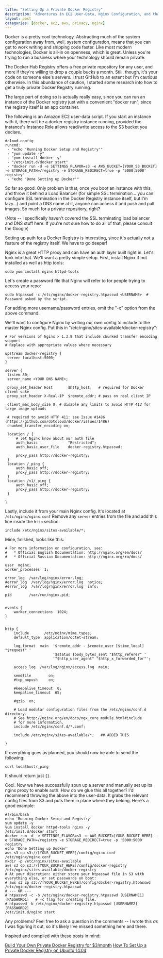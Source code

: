 ```yaml
---
title: "Setting Up a Private Docker Registry"
description: "Adventures in EC2 User-Data, Nginx Configuration, and that sweet, sweet Dockerized life."
layout: post
categories: [docker, ec2, aws, privacy, nginx]
---
```

Docker is a pretty cool technology. Abstracting much of the system configuration away from, well, system configuration, means that you can get to work writing and shipping code faster. Like most modern technologies, Docker is all-in on openness, which is great. Unless you're trying to run a business where your technology should remain private. 

The Docker Hub Registry offers a free private repository for any user, and more if they're willing to drop a couple bucks a month. Still, though, it's your code on someone else's servers. I trust GitHub to an extent but I'm cautious otherwise. In this abundance of caution, I started some research into how to get a truly private Docker Registry running.

The large part of doing so is actually really easy, since you can run an instance of the Docker registry just with a convenient "docker run", since the registry itself is an app container.

The following is an Amazon EC2 user-data script. If you start an instance with it, there will be a docker registry instance running, provided the instance's Instance Role allows read/write access to the S3 bucket you declare.

	#cloud-config
	runcmd:
	 - "echo 'Running Docker Setup and Registry'"
	 - "yum update -y"
	 - "yum install docker -y"
	 - "/etc/init.d/docker start"
	 - "docker run -d -e SETTINGS_FLAVOR=s3 -e AWS_BUCKET=[YOUR_S3_BUCKET] -e STORAGE_PATH=/registry -e STORAGE_REDIRECT=true -p '5000:5000' registry"
	 - "echo 'Done Setting up Docker'"

So far so good. Only problem is that, once you boot an instance with this, and throw it behind a Load Balancer (for simple SSL termination... you can configure SSL termination in the Docker Registry instance itself, but I'm lazy...) and point a DNS name at it, anyone can access it and push and pull images. So much for a private repository, right?

(Note -- I specifically haven't covered the SSL terminating load balancer and DNS stuff here. If you're not sure how to do all of that, please consult the Google)

Setting up auth for a Docker Registry is interesting, since it's actually not a feature of the registry itself. We have to go deeper!

Nginx is a great HTTP proxy and can have an auth layer built right in. Let's look into that. We'll want a pretty simple setup. First, install Nginx if not installed as well as http tools:

	sudo yum install nginx httpd-tools

Let's create a password file that Nginx will refer to for people trying to access your repo:

	sudo htpasswd -c /etc/nginx/docker-registry.htpasswd <USERNAME>  # Password asked by the script.

For adding more username/password entries, omit the "-c" option from the above command.

We'll want to configure Nginx by writing our own config to include to the master Nginx config. Put this in "/etc/nginx/sites-available/docker-registry":

	# For versions of Nginx > 1.3.9 that include chunked transfer encoding support
	# Replace with appropriate values where necessary

	upstream docker-registry {
	 server localhost:5000;
	}

	server {
	 listen 80;
	 server_name <YOUR DNS NAME>;

	 proxy_set_header Host       $http_host;   # required for Docker client sake
	 proxy_set_header X-Real-IP  $remote_addr; # pass on real client IP

	 client_max_body_size 0; # disable any limits to avoid HTTP 413 for large image uploads

	 # required to avoid HTTP 411: see Issue #1486 (https://github.com/dotcloud/docker/issues/1486)
	 chunked_transfer_encoding on;

	 location / {
	     # let Nginx know about our auth file
	     auth_basic              "Restricted";
	     auth_basic_user_file    docker-registry.htpasswd;

	     proxy_pass http://docker-registry;
	 }
	 location /_ping {
	     auth_basic off;
	     proxy_pass http://docker-registry;
	 }
	 location /v1/_ping {
	     auth_basic off;
	     proxy_pass http://docker-registry;
	 }

	}


Lastly, include it from your main Nginx config. It's located at `/etc/nginx/nginx.conf` Remove any `server` entries from the file and add this line inside the `http` section:

	include /etc/nginx/sites-available/*;

Mine, finished, looks like this:

	# For more information on configuration, see:
	#   * Official English Documentation: http://nginx.org/en/docs/
	#   * Official Russian Documentation: http://nginx.org/ru/docs/

	user  nginx;
	worker_processes  1;

	error_log  /var/log/nginx/error.log;
	#error_log  /var/log/nginx/error.log  notice;
	#error_log  /var/log/nginx/error.log  info;

	pid        /var/run/nginx.pid;


	events {
	    worker_connections  1024;
	}


	http {
	    include       /etc/nginx/mime.types;
	    default_type  application/octet-stream;

	    log_format  main  '$remote_addr - $remote_user [$time_local] "$request" '
	                      '$status $body_bytes_sent "$http_referer" '
	                      '"$http_user_agent" "$http_x_forwarded_for"';

	    access_log  /var/log/nginx/access.log  main;

	    sendfile        on;
	    #tcp_nopush     on;

	    #keepalive_timeout  0;
	    keepalive_timeout  65;

	    #gzip  on;

	    # Load modular configuration files from the /etc/nginx/conf.d directory.
	    # See http://nginx.org/en/docs/ngx_core_module.html#include
	    # for more information.
	    include /etc/nginx/conf.d/*.conf;

	    include /etc/nginx/sites-available/*;   ## ADDED THIS

	}

If everything goes as planned, you should now be able to send the following:

	curl localhost/_ping

It should return just `{}`. 

Cool. Now we have successfully spun up a server and manually set up its nginx proxy to enable auth. How do we glue this all together? I'd recommend throwing the above into the user-data. It grabs the relevant config files from S3 and puts them in place where they belong. Here's a good example:

	#!/bin/bash
	echo 'Running Docker Setup and Registry'
	yum update -y
	yum install docker httpd-tools nginx -y
	/etc/init.d/docker start
	docker run -d -e SETTINGS_FLAVOR=s3 -e AWS_BUCKET=[YOUR BUCKET HERE] -e STORAGE_PATH=/registry -e STORAGE_REDIRECT=true -p '5000:5000' registry
	echo 'Done Setting up Docker'
	aws s3 cp s3://[YOUR_BUCKET_HERE]/config/nginx.conf /etc/nginx/nginx.conf
	mkdir -p /etc/nginx/sites-available
	aws s3 cp s3://[YOUR_BUCKET_HERE]/config/docker-registry /etc/nginx/sites-available/docker-registry
	# At your discretion: either store your htpasswd file in S3 with everything else, or set passwords on boot:
	# aws s3 cp s3://[YOUR_BUCKET_HERE]/config/docker-registry.htpasswd /etc/nginx/docker-registry.htpasswd
	# --- OR ---
	# htpasswd -c -b /etc/nginx/docker-registry.htpasswd [USERNAME1] [PASSWORD1]   # -c flag for creating file.
	# htpasswd -b /etc/nginx/docker-registry.htpasswd [USERNAME2] [PASSWORD2]
    /etc/init.d/nginx start
	

Any problems? Feel free to ask a question in the comments -- I wrote this _as_ I was figuring it out, so it's likely I've missed something here and there.

Inspired and compiled with these posts in mind:

[Build Your Own Private Docker Registry for $3/month](http://blog.50projects.com/2014/08/build-your-own-private-docker-registry.html)
[How To Set Up a Private Docker Registry on Ubuntu 14.04](https://www.digitalocean.com/community/tutorials/how-to-set-up-a-private-docker-registry-on-ubuntu-14-04)
